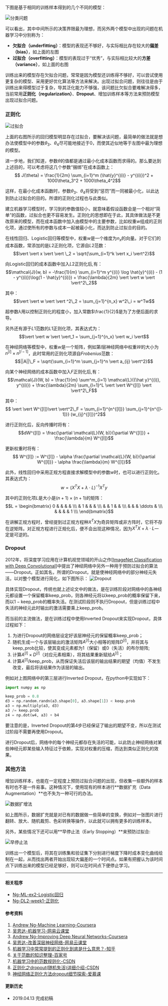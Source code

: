 下图是基于相同的训练样本得到的几个不同的模型：

![分类问题](https://ws1.sinaimg.cn/large/82e16446ly1fk3xje7ndkj20pt09zq44.jpg)

可以看出，其中中间所示的决策界限最为理想，而另外两个模型中出现的问题在机器学习中分别称为：
* **欠拟合（underfitting）**：模型的表现还不够好，与实际相比存在较大的**偏差（bias）**，如上面的左图
* **过拟合（overfitting）**：模型的表现过于“优秀”，与实际相比较大的**方差（variance）**，如上面的右图

训练出来的模型存在欠拟合问题，常常是因为模型还训练得不够好，可以尝试使用更复杂的模型、采用更好优化算法等方法来解决。出现过拟合问题，则往往是由于训练出来得模型过于复杂，导其泛化能力不够强，该问题比欠拟合要难解决得多，当前常用**正则化（regularization）**、**Dropout**、增加训练样本等方法来预防模型出现过拟合问题。

### 正则化
![过拟合](https://ws1.sinaimg.cn/large/82e16446ly1g1dxy8qp7gj20pj08qq4o.jpg)

上面的右图所示的回归模型明显存在过拟合，要解决该问题，最简单的做法就是想办法使模型中的参数$\theta_3$、$\theta_4$尽可能地接近于$0$，而使其近似地等于左图中最为理想的模型。

进一步地，我们知道，参数$\theta$的值都是通过最小化成本函数而求得的。那么要达到上述目的，可以考虑将这几个参数“捆绑”在成本函数上：$$ J(\theta) = \frac{1}{2m} \sum_{i=1}^m (\hat{y}^{(i)} - y^{(i)})^2 + 1000\theta_3^2 + 1000\theta_4^2$$

这样，在最小化成本函数时，参数$\theta_3$、$\theta_4$将受到“惩罚”而一同被最小化，以此达到防止过拟合的目的。所谓的正则化过程也与此类似。

建立机器学习模型时，学习到的参数值较小，就意味着假设函数会是一个相对“简单”的函数，过拟合也更不容易发生。正则化的思想即在于此，其具体做法是不更改原来的模型，而在成本函数中加入由模型中的主要参数，比如权重$w$组成的正则化项，通过使所有的参数与成本一起被最小化，而达到防止过拟合的目的。

在线性回归、Logistic回归等模型中，权重$w$是一个维度为$n_x$的向量。对于它们的成本函数，常添加的是$L2$正则化项，它源自$L2$范数：$$\vert \vert x \vert \vert \_2 = \sqrt{\sum_{i=1}^k \vert x_i \vert^2}$$

向Logistic回归的成本函数中加入$L2$正则化后,有：$$\mathcal{J}(w, b) = -\frac{1}{m} \sum_{i=1}^m y^{(i)} \log \hat{y}^{(i)} - (1 - y^{(i)})\log(1 - \hat{y}^{(i)}) + \frac{\lambda}{2m} \vert \vert w \vert \vert^2\_2$$

其中：$$\vert \vert w \vert \vert ^2\_2 = \sum_{j=1}^{n_x} w^2\_i = w^Tw$$

超参数$\lambda$用以控制正则化的程度小，加入常数$\frac{1}{2}$是为了方便后面的求导。

另外还有源于$L1$范数的$L1$正则化项，其表达式为：$$\vert \vert w \vert \vert_1 = \sum_{j=1}^{n_x} \vert w_i \vert$$

在神经网络等模型中，权重$w$是一个矩阵，例如第$l$层神经网络中权重$W$的大小为$n^{[l]} \times n^{[l-1]}$，此时常用的正则化项源自$Frobenius$范数：$$||A||\_F = \sqrt{\sum_{i=1}^m \sum_{j=1}^n  \vert a_{ij} \vert^2}$$

向某个神经网络的成本函数中加入$F$正则化后,有：$$\mathcal{J}(W, b) = \frac{1}{m} \sum^m_{i=1} \mathcal{L}({\hat y}^{(i)}, y^{(i)}) + \frac{\lambda}{2m} \sum_{l=1}^L \vert \vert W^{[l]} \vert \vert^2\_F$$

其中：$$ \vert \vert W^{[l]}\vert \vert^2\_F = \sum_{i=1}^{n^{[l]}} \sum_{j=1}^{n^{[l-1]}} (w_{ij}^{[l]})^2$$

进行正则化后，反向传播时将有：$$dW^{[l]} = \frac{\partial \mathcal{L}(W, b)}{\partial W^{[l]}} + \frac{\lambda}{m} W^{[l]}$$

更新权重时将有：$$ W^{[l]} := W^{[l]} - \alpha \frac{\partial \mathcal{L}(W, b)}{\partial W^{[l]}} - \alpha \frac{\lambda}{m} W^{[l]}$$

此外，线性回归中采用正规方程直接求解模型中的参数$w$时，也可以进行正则化。其表达式为：$$w = \left( X^TX + \lambda \cdot L \right)^{-1} X^Ty$$

其中的正则化项$L$是大小是$(n+1)\times(n+1)$的矩阵：$$L = \begin{bmatrix} 0 & & & & \\\ & 1 & & & \\\ & & 1 & & \\\ & & & \ddots & \\\ & & & & 1 \\\ \end{bmatrix}$$

在讲解正规方程时，曾经提到过正规方程种$X^TX$为奇异矩阵或非方阵时，它将不存在逆矩阵。对正规方程进行正规化后，便不会出现这种情况，因为$X^TX + \lambda \cdot L$一定是可逆的。

### Dropout
2012年，将深度学习应用在计算机视觉领域的开山之作[[ImageNet Classification with Deep Convolutional](http://papers.nips.cc/paper/4824-imagenet-classification-with-deep-convolutional-neural-networks.pdf)]中提出了神经网络中另外一种用于预防过拟合的算法——Dropout。正如其名，所谓的Dropout，就是使神经网络中的部分神经元失活，以对整个模型进行简化，如下图所示：
![Dropout](https://ws1.sinaimg.cn/large/82e16446ly1g215n5oj7ij20wk08a41p.jpg)

具体实现Dropout，传统也就上述论文中的做法，是在训练阶段对网络中的各神经元都设置一个保留概率$\text{keep_prob}$，则各神经元将以$\text{keep_prob}$的概率保留下来，而以$1 - \text{keep_prob}$的概率失活。在测试阶段则不执行Dropout，但是训练过程中失活的神经元此时输出的激活需要乘上$\text{keep_prob}$。

而当前的主流做法，是在训练过程中使用Inverted Dropout来实现Dropout，具体过程如下：
1. 为进行Dropout的网络层设定好该层神经元的保留概率$\text{keep_prob}$；
2. 随机生成一个与该层输出的激活矩阵$A^{[l]}$大小相等的矩阵$D^{[l]}$，并将其与$\text{keep_prob}$比较，使其变成元素都为$1$（保留）或$0$（失活）的布尔矩阵;
3. 计算$A^{[l]} \times D^{[l]}$（对应元素相乘），将其结果重新赋给$A^{[l]}$；
4. 计算$A^{[l]}/\text{keep_prob}$，从而保证失活后该层的输出结果的期望（均值）不发生改变，最后将该结果作为该层的输出。

例如对上图网络中的第三层进行Inverted Dropout，在python中实现如下：
```python
import numpy as np

keep_prob = 0.8
d3 = np.random.randn(a3.shape[0], a3.shape[1]) < keep.prob 
a3 = np.multiply(a3, d3)
a3 /= keep.prob
z4 = np.dot(w4, a3) + b4
```
要注意的是，Inverted Dropout的第$4$步已经保证了输出的期望不变，所以在测试过阶段不需要再使用Dropout。

进行Dropout后，网络中的每个神经元都存在失活的可能，以此防止神经网络对某些神经元即某些输入特征过于依赖，实现对权重的压缩，而达到类似正则化的效果。

### 其他方法

增加训练样本，也能在一定程度上预防过拟合问题的出现，但收集一些额外的样本有时也不是一件易事。这种情况下，使用现有的样本进行**数据扩充（Data Augmentation）**也不失为一种可行的办法。

![数据扩增法](https://ws1.sinaimg.cn/large/82e16446ly1g215uao0i9j20t7068te4.jpg)

如上图所示，数据扩充就是对已有的数据做一些简单的变换，例如对一张图片进行翻转、放大、随机裁剪、色彩转换等操作，以此就可以拥有更多的训练样本。

另外，某些情况下还可以用**早停止法（Early Stopping）**来预防过拟合:

![早停止法](https://ws1.sinaimg.cn/large/82e16446ly1g21a0a8sz1j20jv08vdgr.jpg)

训练出一个模型后，将其在训练集和验证集下分别进行梯度下降时成本变化曲线绘制在一起，从而找出两者开始出现较大偏差的一个时间点。如果有把握认为该时间点下训练出来的模型已经足够好，则可以在时间点下便停止学习。

***
#### 相关程序
* [Ng-ML-ex2-Logistic回归](https://github.com/BinWeber/Machine_Learning/blob/master/Ng_Machine_Learning/ex2/ex2_Logistic_Regression_Regularization.ipynb)
* [Ng-DL2-week1-正则化](https://github.com/BinWeber/Machine_Learning/blob/master/Ng_Deep_Learning/2_Neural_Network_Improve/week_1/Regularization.ipynb)

#### 参考资料
1. [Andrew Ng-Machine Learning-Coursera](https://www.coursera.org/learn/machine-learning/)
2. [吴恩达-机器学习-网易云课堂](https://study.163.com/course/introduction/1004570029.htm)
3. [Andrew Ng-Improving Deep Neural Networks-Coursera](https://www.coursera.org/learn/deep-neural-network/)
4. [吴恩达-改善深层神经网络-网易云课堂](http://mooc.study.163.com/course/deeplearning_ai-2001281003#/info)
5. [机器学习中常常提到的正则化到底是什么意思？-知乎](https://www.zhihu.com/question/20924039/answer/131421690)
6. [关于范数的知识整理-百家号](https://baijiahao.baidu.com/s?id=1607333156323286278&wfr=spider&for=pc)
7. [机器学习中的范数规则化-CSDN](https://blog.csdn.net/zouxy09/article/details/24971995/)
8. [正则化之dropout(随机失活)详细介绍-CSDN](https://blog.csdn.net/sinat_29957455/article/details/81023154)
9. [神经网络正则化方法dropout细节探索-爱慕课](https://www.imooc.com/article/30129)


#### 更新历史
* 2019.04.13 完成初稿


